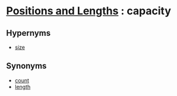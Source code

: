 # [Positions and Lengths][1] : capacity

## Hypernyms

  - [size](size.md)

## Synonyms

  - [count](count.md)
  - [length](length.md)

[1]: Home.md
